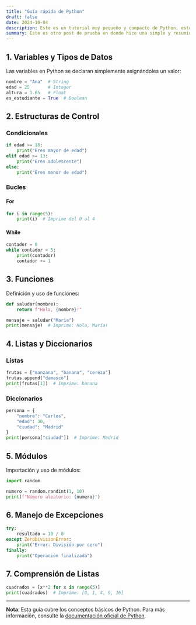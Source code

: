 ```yaml
---
title: "Guía rápida de Python"
draft: false
date: 2024-10-04
description: Este es un tutorial muy pequeño y compacto de Python, esto es solamente un archivo de prueba para testear funciones .md relacionadas a código.
summary: Este es otro post de prueba en donde hice una simple y resumida guía de python.
---
```


## 1. Variables y Tipos de Datos

Las variables en Python se declaran simplemente asignándoles un valor:

```python
nombre = "Ana"  # String
edad = 25       # Integer
altura = 1.65   # Float
es_estudiante = True  # Boolean
```

## 2. Estructuras de Control

### Condicionales

```python
if edad >= 18:
    print("Eres mayor de edad")
elif edad >= 13:
    print("Eres adolescente")
else:
    print("Eres menor de edad")
```

### Bucles

#### For

```python
for i in range(5):
    print(i)  # Imprime del 0 al 4
```

#### While

```python
contador = 0
while contador < 5:
    print(contador)
    contador += 1
```

## 3. Funciones

Definición y uso de funciones:

```python
def saludar(nombre):
    return f"Hola, {nombre}!"

mensaje = saludar("María")
print(mensaje)  # Imprime: Hola, María!
```

## 4. Listas y Diccionarios

### Listas

```python
frutas = ["manzana", "banana", "cereza"]
frutas.append("damasco")
print(frutas[1])  # Imprime: banana
```

### Diccionarios

```python
persona = {
    "nombre": "Carlos",
    "edad": 30,
    "ciudad": "Madrid"
}
print(persona["ciudad"])  # Imprime: Madrid
```

## 5. Módulos

Importación y uso de módulos:

```python
import random

numero = random.randint(1, 10)
print(f"Número aleatorio: {numero}")
```

## 6. Manejo de Excepciones

```python
try:
    resultado = 10 / 0
except ZeroDivisionError:
    print("Error: División por cero")
finally:
    print("Operación finalizada")
```

## 7. Comprensión de Listas

```python
cuadrados = [x**2 for x in range(5)]
print(cuadrados)  # Imprime: [0, 1, 4, 9, 16]
```

---

**Nota**: Esta guía cubre los conceptos básicos de Python. Para más información, consulte la [documentación oficial de Python](https://docs.python.org/).
